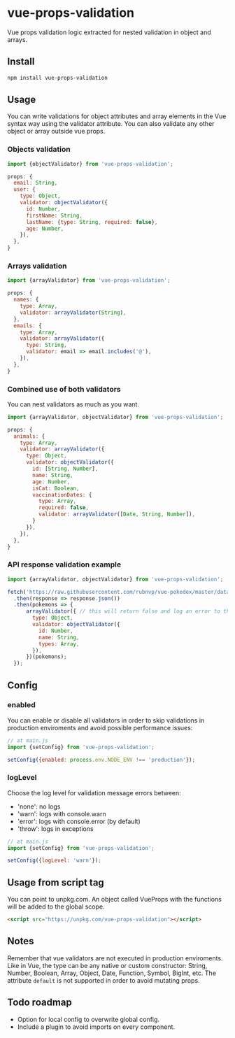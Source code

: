 # vue-props-validation
Vue props validation logic extracted for nested validation in object and arrays.

## Install

```bash
npm install vue-props-validation
```

## Usage
You can write validations for object attributes and array elements in the Vue syntax way using the validator attribute. You can also validate any other object or array outside vue props.

### Objects validation
```js
import {objectValidator} from 'vue-props-validation';

props: {
  email: String,
  user: {
    type: Object,
    validator: objectValidator({
      id: Number,
      firstName: String,
      lastName: {type: String, required: false},
      age: Number,
    }),
  },
}
```

### Arrays validation
```js
import {arrayValidator} from 'vue-props-validation';

props: {
  names: {
    type: Array,
    validator: arrayValidator(String),
  },
  emails: {
    type: Array,
    validator: arrayValidator({
      type: String,
      validator: email => email.includes('@'),
    }),
  },
}
```

### Combined use of both validators
You can nest validators as much as you want.
```js
import {arrayValidator, objectValidator} from 'vue-props-validation';

props: {
  animals: {
    type: Array,
    validator: arrayValidator({
      type: Object,
      validator: objectValidator({
        id: [String, Number],
        name: String,
        age: Number,
        isCat: Boolean,
        vaccinationDates: {
          type: Array,
          required: false,
          validator: arrayValidator([Date, String, Number]),
        }
      }),
    }),
  },
}
```

### API response validation example
```js
import {arrayValidator, objectValidator} from 'vue-props-validation';

fetch('https://raw.githubusercontent.com/rubnvp/vue-pokedex/master/data/pokemons.json') 
  .then(response => response.json())
  .then(pokemons => {
      arrayValidator({ // this will return false and log an error to the console if it fails
        type: Object,
        validator: objectValidator({
          id: Number,
          name: String,
          types: Array,
        }),
      })(pokemons);
  });
```

## Config
### enabled
You can enable or disable all validators in order to skip validations in production enviroments and avoid possible performance issues:
```js
// at main.js
import {setConfig} from 'vue-props-validation';

setConfig({enabled: process.env.NODE_ENV !== 'production'});
```
### logLevel
Choose the log level for validation message errors between:
- 'none': no logs
- 'warn': logs with console.warn
- 'error': logs with console.error (by default)
- 'throw': logs in exceptions
```js
// at main.js
import {setConfig} from 'vue-props-validation';

setConfig({logLevel: 'warn'});
```

## Usage from script tag
You can point to unpkg.com. An object called VueProps with the functions will be added to the global scope.
```html
<script src="https://unpkg.com/vue-props-validation"></script>
```

## Notes
 Remember that vue validators are not executed in production enviroments. Like in Vue, the type can be any native or custom constructor: String, Number, Boolean, Array, Object, Date, Function, Symbol, BigInt, etc. The attribute `default` is not supported in order to avoid mutating props.

## Todo roadmap
- Option for local config to overwrite global config.
- Include a plugin to avoid imports on every component.
